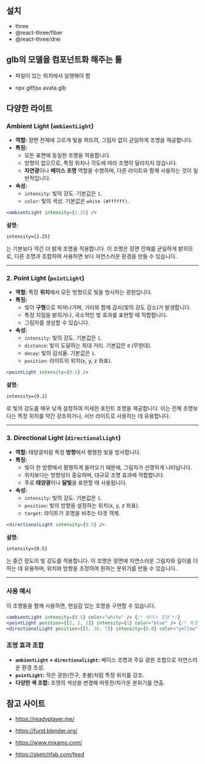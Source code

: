 ## 설치

- three
- @react-three/fiber
- @react-three/drei

## glb의 모델을 컴포넌트화 해주는 툴

- 파일이 있는 위치에서 실행해야 함

- npx gltfjsx avata.glb

## 다양한 라이트

### **Ambient Light (`ambientLight`)**

- **역할:** 장면 전체에 고르게 빛을 퍼뜨려, 그림자 없이 균일하게 조명을 제공합니다.
- **특징:**
  - 모든 표면에 동일한 조명을 적용합니다.
  - 방향이 없으므로, 특정 위치나 각도에 따라 조명이 달라지지 않습니다.
  - **자연광**이나 **베이스 조명** 역할을 수행하며, 다른 라이트와 함께 사용하는 것이 일반적입니다.
- **속성:**
  - `intensity`: 빛의 강도. 기본값은 `1`.
  - `color`: 빛의 색상. 기본값은 `white (#ffffff)`.

```jsx
<ambientLight intensity={1.25} />
```

**설명:**

```
intensity={1.25}
```

는 기본보다 약간 더 밝게 조명을 적용합니다. 이 조명은 장면 전체를 균일하게 밝히므로, 다른 조명과 조합하여 사용하면 보다 자연스러운 환경을 만들 수 있습니다.

---

### **2. Point Light (`pointLight`)**

- **역할:** 특정 **위치**에서 모든 방향으로 빛을 방사하는 광원입니다.
- **특징:**
  - 빛이 **구형**으로 퍼져나가며, 거리와 함께 감쇠(빛의 강도 감소)가 발생합니다.
  - 특정 지점을 밝히거나, 국소적인 빛 효과를 표현할 때 적합합니다.
  - 그림자를 생성할 수 있습니다.
- **속성:**
  - `intensity`: 빛의 강도. 기본값은 `1`.
  - `distance`: 빛이 도달하는 최대 거리. 기본값은 `0` (무한대).
  - `decay`: 빛의 감쇠율. 기본값은 `1`.
  - `position`: 라이트의 위치(x, y, z 좌표).

```jsx
<pointLight intensity={0.1} />
```

**설명:**

```
intensity={0.1}
```

로 빛의 강도를 매우 낮게 설정하여 미세한 포인트 조명을 제공합니다. 이는 전체 조명보다는 특정 위치를 약간 강조하거나, 서브 라이트로 사용하는 데 유용합니다.

---

### **3. Directional Light (`directionalLight`)**

- **역할:** 태양광처럼 특정 **방향**에서 평행한 빛을 방사합니다.
- **특징:**
  - 빛이 한 방향에서 평행하게 들어오기 때문에, 그림자가 선명하게 나타납니다.
  - 위치보다는 방향성이 중요하며, 대규모 조명 효과에 적합합니다.
  - 주로 **태양광**이나 **달빛**을 표현할 때 사용됩니다.
- **속성:**
  - `intensity`: 빛의 강도. 기본값은 `1`.
  - `position`: 빛의 방향을 설정하는 위치(x, y, z 좌표).
  - `target`: 라이트가 조명을 비추는 타겟 객체.

```jsx
<directionalLight intensity={0.5} />
```

**설명:**

```
intensity={0.5}
```

는 중간 정도의 빛 강도를 적용합니다. 이 조명은 장면에 자연스러운 그림자와 깊이를 더하는 데 유용하며, 위치와 방향을 조정하여 원하는 분위기를 만들 수 있습니다.

---

### **사용 예시**

이 조명들을 함께 사용하면, 현실감 있는 조명을 구현할 수 있습니다.

```jsx
<ambientLight intensity={0.5} color="white" /> {/* 베이스 조명 */}
<pointLight position={[2, 2, 2]} intensity={1} color="blue" /> {/* 특정 위치 조명 */}
<directionalLight position={[5, 10, 7]} intensity={0.8} color="yellow" /> {/* 태양광 */}
```

### **조명 효과 조합**

- **`ambientLight` + `directionalLight`:** 베이스 조명과 주요 광원 조합으로 자연스러운 환경 조성.
- **`pointLight`:** 작은 광원(전구, 촛불)처럼 특정 위치를 강조.
- **다양한 색 조합:** 조명의 색상을 변경해 따뜻한/차가운 분위기를 연출.

## 참고 사이트

- https://readyplayer.me/
- https://fund.blender.org/
- https://www.mixamo.com/

- https://sketchfab.com/feed
